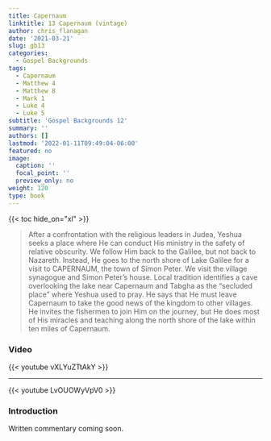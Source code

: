 ```yaml
---
title: Capernaum
linktitle: 13 Capernaum (vintage)
author: chris_flanagan
date: '2021-03-21'
slug: gb13
categories:
  - Gospel Backgrounds
tags:
  - Capernaum
  - Matthew 4
  - Matthew 8
  - Mark 1
  - Luke 4
  - Luke 5
subtitle: 'Gospel Backgrounds 12'
summary: ''
authors: []
lastmod: '2022-01-11T09:49:04-06:00'
featured: no
image:
  caption: ''
  focal_point: ''
  preview_only: no
weight: 120
type: book
---
```


{{< toc hide_on="xl" >}}

> After a confrontation with the religious leaders in Judea, Yeshua seeks a place where He can conduct His ministry in the safety of relative obscurity. We follow Him back to the Galilee, but not back to Nazareth. Instead, He goes to the north shore of Lake Galilee for a visit to CAPERNAUM, the town of Simon Peter. We visit the village synagogue and Simon Peter’s house. Local tradition identifies a cave overlooking the lake near Capernaum and Tabgha as the “secluded place” where Yeshua used to pray. He says that He must leave Capernaum to take the good news of the kingdom to other villages. He invites the fishermen to join Him on the journey, but He does most of His miracles and teaching along the north shore of the lake within ten miles of Capernaum.

### Video

{{< youtube vXLYuZTtAkY >}}

----
{{< youtube LvOUOWyVpV0 >}}

### Introduction 

Written commentary coming soon.
